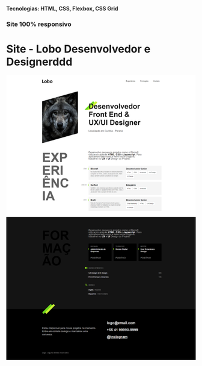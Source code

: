 <h4>Tecnologias: HTML, CSS, Flexbox, CSS Grid</h4>
<h3>Site 100% responsivo</h3>

# Site - Lobo Desenvolvedor e Designerddd

<img src="https://github.com/dieegobs/Lobo---Desenvolvedor-e-Designer/blob/main/img/lobo.png?raw=true"/>
